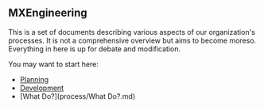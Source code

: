 ## MXEngineering

This is a set of documents describing various aspects of our organization's processes. It is not a comprehensive overview but aims to become moreso. Everything in here is up for debate and modification.

You may want to start here:
- [Planning](process/Planning.md)
- [Development](process/Development.md)
- [What Do?](process/What Do?.md)
